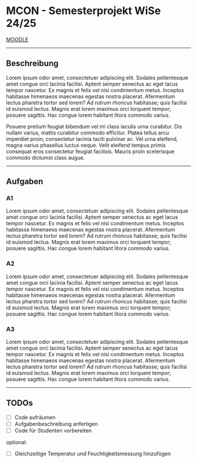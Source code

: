 # MCON - Semesterprojekt WiSe 24/25
[MOODLE](moodle-thu.de)
___
## Beschreibung
Lorem ipsum odor amet, consectetuer adipiscing elit. Sodales pellentesque amet congue orci lacinia facilisi. Aptent semper senectus ac eget lacus tempor nascetur. Ex magnis et felis vel nisi condimentum metus. Inceptos habitasse himenaeos maecenas egestas nostra placerat. Afermentum lectus pharetra tortor sed lorem? Ad rutrum rhoncus habitasse; quis facilisi id euismod lectus. Magnis erat lorem maximus orci torquent tempor; posuere sagittis. Hac congue lorem habitant litora commodo varius.

Posuere pretium feugiat bibendum vel mi class iaculis urna curabitur. Dis nullam varius, mattis curabitur commodo efficitur. Platea tellus arcu imperdiet proin; consectetur lacinia taciti pulvinar ac. Vel urna eleifend, magna varius phasellus luctus neque. Velit eleifend tempus primis consequat eros consectetur feugiat facilisis. Mauris proin scelerisque commodo dictumst class augue.

---
## Aufgaben
### A1
Lorem ipsum odor amet, consectetuer adipiscing elit. Sodales pellentesque amet congue orci lacinia facilisi. Aptent semper senectus ac eget lacus tempor nascetur. Ex magnis et felis vel nisi condimentum metus. Inceptos habitasse himenaeos maecenas egestas nostra placerat. Afermentum lectus pharetra tortor sed lorem? Ad rutrum rhoncus habitasse; quis facilisi id euismod lectus. Magnis erat lorem maximus orci torquent tempor; posuere sagittis. Hac congue lorem habitant litora commodo varius.

### A2
Lorem ipsum odor amet, consectetuer adipiscing elit. Sodales pellentesque amet congue orci lacinia facilisi. Aptent semper senectus ac eget lacus tempor nascetur. Ex magnis et felis vel nisi condimentum metus. Inceptos habitasse himenaeos maecenas egestas nostra placerat. Afermentum lectus pharetra tortor sed lorem? Ad rutrum rhoncus habitasse; quis facilisi id euismod lectus. Magnis erat lorem maximus orci torquent tempor; posuere sagittis. Hac congue lorem habitant litora commodo varius.

### A3
Lorem ipsum odor amet, consectetuer adipiscing elit. Sodales pellentesque amet congue orci lacinia facilisi. Aptent semper senectus ac eget lacus tempor nascetur. Ex magnis et felis vel nisi condimentum metus. Inceptos habitasse himenaeos maecenas egestas nostra placerat. Afermentum lectus pharetra tortor sed lorem? Ad rutrum rhoncus habitasse; quis facilisi id euismod lectus. Magnis erat lorem maximus orci torquent tempor; posuere sagittis. Hac congue lorem habitant litora commodo varius.

___
## TODOs
  - [ ] Code aufräumen
  - [ ] Aufgabenbeschreibung anfertigen
  - [ ] Code für Studenten vorbereiten

optional:
- [ ] Gleichzeitige Temperatur und Feuchtigkeitsmessung hinzufügen 